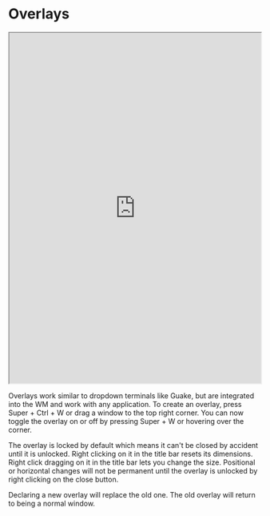 # Overlays

<div align="center">
    <iframe width="100%" height="700px" src="https://www.youtube.com/embed/T40cfbBVBQw" frameborder="10" allow="accelerometer; autoplay; encrypted-media; gyroscope; picture-in-picture" allowfullscreen></iframe>
</div>

Overlays work similar to dropdown terminals like Guake, but are integrated into the WM and work with any application. 
To create an overlay, press Super + Ctrl + W or drag a window to the top right corner. 
You can now toggle the overlay on or off by pressing Super + W or hovering over the corner. 

The overlay is locked by default which means it can't be closed by accident until it is unlocked. 
Right clicking on it in the title bar resets its dimensions. Right click dragging on it in the title bar lets you change the size. 
Positional or horizontal changes will not be permanent until the overlay is unlocked by right clicking on the close button. 

Declaring a new overlay will replace the old one. The old overlay will return to being a normal window. 
